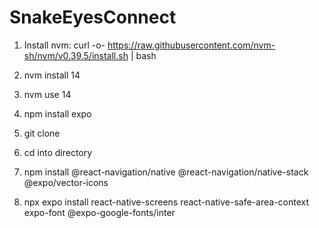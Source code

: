 # SnakeEyesConnect

1. Install nvm:
   curl -o- https://raw.githubusercontent.com/nvm-sh/nvm/v0.39.5/install.sh | bash

2. nvm install 14
3. nvm use 14
4. npm install expo
5. git clone
6. cd into directory
7. npm install @react-navigation/native @react-navigation/native-stack @expo/vector-icons
8. npx expo install react-native-screens react-native-safe-area-context expo-font @expo-google-fonts/inter
